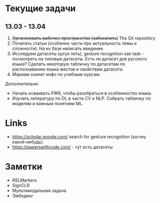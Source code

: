 # Текущие задачи

## 13.03 - 13.04
1)  ~~Организовать рабочее пространство (забекапить)~~ Ths Git repository
2) Почитать статьи (особенно части про актуальность темы и сложности). На их базе написать введение.
3) Исследуем датасеты (штук пять), gesture recognition как task - посмотреть на типовые датасеты. Есть ли датасет для русского языка? Сделать некоторую табличку по датасетам по распознаванию языка жестов и свойствам датасета.
4) Мариам скинет инфо по учебным курсам.

Дополнительно:
* Начать осваивать РЖЯ, чтобы разобраться в особенностях языка.
* Изучать литературу по DL в части CV и NLP. Собрать табличку по моделям и важным понятиям ML.


# Links
* https://scholar.google.com/ search for gesture recognition (survey какой-нибудь).
* https://paperswithcode.com/ - тут есть датасеты

# Заметки
* RSLMarkers
* SignCLR
* Мультимодальная задача
* Эмбединг
